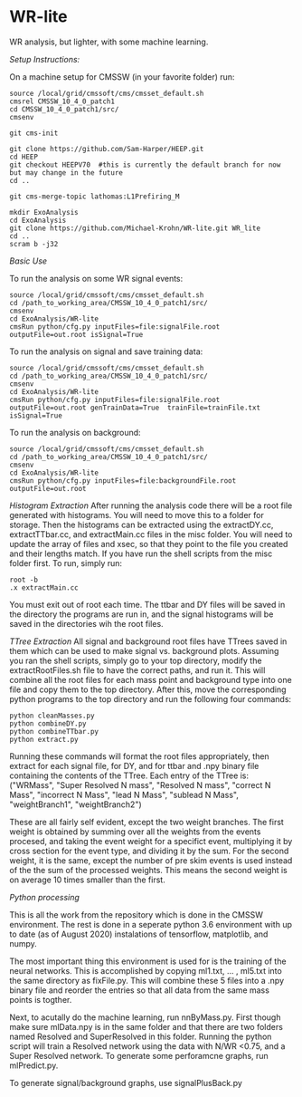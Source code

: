 # WR-lite
WR analysis, but lighter, with some machine learning.

*Setup Instructions:*

On a machine setup for CMSSW (in your favorite folder) run:

```
source /local/grid/cmssoft/cms/cmsset_default.sh
cmsrel CMSSW_10_4_0_patch1
cd CMSSW_10_4_0_patch1/src/
cmsenv

git cms-init

git clone https://github.com/Sam-Harper/HEEP.git
cd HEEP
git checkout HEEPV70  #this is currently the default branch for now but may change in the future
cd ..

git cms-merge-topic lathomas:L1Prefiring_M

mkdir ExoAnalysis
cd ExoAnalysis
git clone https://github.com/Michael-Krohn/WR-lite.git WR_lite
cd ..
scram b -j32
```

*Basic Use*

To run the analysis on some WR signal events:

```
source /local/grid/cmssoft/cms/cmsset_default.sh
cd /path_to_working_area/CMSSW_10_4_0_patch1/src/
cmsenv
cd ExoAnalysis/WR-lite
cmsRun python/cfg.py inputFiles=file:signalFile.root outputFile=out.root isSignal=True
```

To run the analysis on signal and save training data:
```
source /local/grid/cmssoft/cms/cmsset_default.sh
cd /path_to_working_area/CMSSW_10_4_0_patch1/src/
cmsenv
cd ExoAnalysis/WR-lite
cmsRun python/cfg.py inputFiles=file:signalFile.root outputFile=out.root genTrainData=True  trainFile=trainFile.txt isSignal=True
```

To run the analysis on background: 
```
source /local/grid/cmssoft/cms/cmsset_default.sh
cd /path_to_working_area/CMSSW_10_4_0_patch1/src/
cmsenv
cd ExoAnalysis/WR-lite
cmsRun python/cfg.py inputFiles=file:backgroundFile.root outputFile=out.root
```


*Histogram Extraction*
After running the analysis code there will be a root file generated with histograms. You will need to move this to a folder for storage. Then the histograms can be extracted using the extractDY.cc, extractTTbar.cc, and extractMain.cc files in the misc folder. You will need to update the array of files and xsec, so that they point to the file you created and their lengths match. If you have run the shell scripts from the misc folder first. To run, simply run:
```
root -b
.x extractMain.cc
```
You must exit out of root each time. The ttbar and DY files will be saved in the directory the programs are run in, and the signal histograms will be saved in the directories wih the root files.

*TTree Extraction*
All signal and background root files have TTrees saved in them which can be used to make signal vs. background plots. Assuming you ran the shell scripts, simply go to your top directory, modify the extractRootFiles.sh file to have the correct paths, and run it. This will combine all the root files for each mass point and background type into one file and copy them to the top directory. After this, move the corresponding python programs to the top directory and run the following four commands:

```
python cleanMasses.py
python combineDY.py
python combineTTbar.py
python extract.py
```
Running these commands will format the root files appropriately, then extract for each signal file, for DY, and for ttbar and .npy binary file containing the contents of the TTree. Each entry of the TTree is:
("WRMass", "Super Resolved N mass", "Resolved N mass", "correct N Mass", "incorrect N Mass", "lead N Mass", "sublead N Mass", "weightBranch1", "weightBranch2")

These are all fairly self evident, except the two weight branches. The first weight is obtained by summing over all the weights from the events procesed, and taking the event weight for a specifict event, multiplying it by cross section for the event type, and dividing it by the sum. For the second weight, it is the same, except the number of pre skim events is used instead of the the sum of the processed weights. This means the second weight is on average 10 times smaller than the first.


*Python processing*

This is all the work from the repository which is done in the CMSSW environment. The rest is done in a seperate python 3.6 environment with up to date (as of August 2020) instalations of tensorflow, matplotlib, and numpy.

The most important thing this environment is used for is the training of the neural networks. This is accomplished by copying ml1.txt, ... , ml5.txt into the same directory as fixFile.py. This will combine these 5 files into a .npy binary file and reorder the entries so that all data from the same mass points is togther.

Next, to acutally do the machine learning, run nnByMass.py. First though make sure mlData.npy is in the same folder and that there are two folders named Resolved and SuperResolved in this folder. Running the python script will train a Resolved network using the data with N/WR <0.75, and a Super Resolved network. To generate some perforamcne graphs, run mlPredict.py.

To generate signal/background graphs, use signalPlusBack.py


